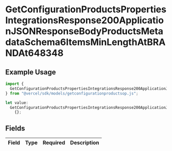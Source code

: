 # GetConfigurationProductsPropertiesIntegrationsResponse200ApplicationJSONResponseBodyProductsMetadataSchema6ItemsMinLengthAtBRANDAt648348

## Example Usage

```typescript
import {
  GetConfigurationProductsPropertiesIntegrationsResponse200ApplicationJSONResponseBodyProductsMetadataSchema6ItemsMinLengthAtBRANDAt648348,
} from "@vercel/sdk/models/getconfigurationproductsop.js";

let value:
  GetConfigurationProductsPropertiesIntegrationsResponse200ApplicationJSONResponseBodyProductsMetadataSchema6ItemsMinLengthAtBRANDAt648348 =
    {};
```

## Fields

| Field       | Type        | Required    | Description |
| ----------- | ----------- | ----------- | ----------- |